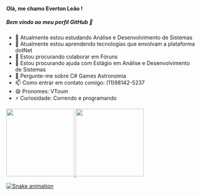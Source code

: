  #### Olá, me chamo Everton Leão ! 
 ##### Bem vindo ao meu perfil GitHub 👋

- 🔭 Atualmente estou estudando Análise e Desenvolvimento de Sistemas
- 🌱 Atualmente estou aprendendo tecnologias que envolvam a plataforma dotNet
- 👯 Estou procurando colaborar em Fóruns
- 🤔 Estou procurando ajuda com Estágio em Análise e Desenvolvimento de Sistemas
- 💬 Pergunte-me sobre C# Games Astronomia
- 📫 Como entrar em contato comigo: (11)98142-5237
- 😄 Pronomes: VToum
- ⚡ Curiosidade: Correndo e programando
 <div>
 <a href="https://github.com/VToum">
  <img height="180em" src="https://github-readme-stats.vercel.app/api/top-langs/?username=VToum&layout=compact&langs_count=7&theme=dracula"/>
  <img height="180em" src="https://github-readme-stats.vercel.app/api?username=VToum&show_icons=true&theme=dracula&include_all_commits=true&count_private=true"/>
 </div>
  
![Snake animation](https://github.com/VToum/VToum/blob/output/github-contribution-grid-snake.svg)


